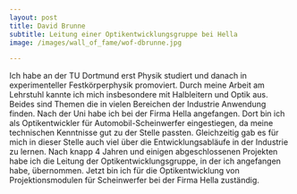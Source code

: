 ```yaml
---
layout: post
title: David Brunne
subtitle: Leitung einer Optikentwicklungsgruppe bei Hella
image: /images/wall_of_fame/wof-dbrunne.jpg

---
```


Ich habe an der TU Dortmund erst Physik studiert und danach in experimenteller Festkörperphysik promoviert. Durch meine Arbeit am Lehrstuhl kannte ich mich insbesondere mit Halbleitern und Optik aus. Beides sind Themen die in vielen Bereichen der Industrie Anwendung finden.
Nach der Uni habe ich bei der Firma Hella angefangen. Dort bin ich als Optikentwickler für Automobil-Scheinwerfer eingestiegen, da meine technischen Kenntnisse gut zu der Stelle passten. Gleichzeitig gab es für mich in dieser Stelle auch viel über die Entwicklungsabläufe in der Industrie zu lernen.
Nach knapp 4 Jahren und einigen abgeschlossenen Projekten habe ich die Leitung der Optikentwicklungsgruppe, in der ich angefangen habe, übernommen. Jetzt bin ich für die Optikentwicklung von Projektionsmodulen für Scheinwerfer bei der Firma Hella zuständig.
